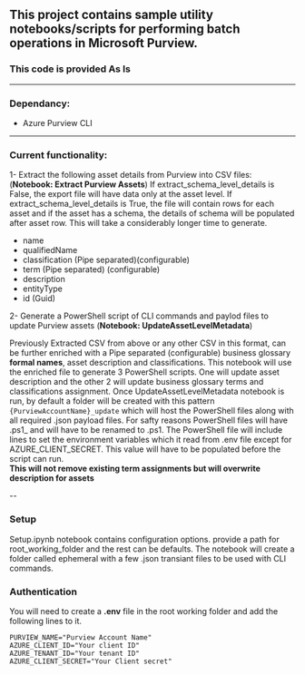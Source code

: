 ## This project contains sample utility notebooks/scripts for performing batch operations in Microsoft Purview. 
### This code is provided **As Is**
---
### **Dependancy:**
- Azure Purview CLI

---
### **Current functionality:**

1- Extract the following asset details from Purview into CSV files: (**Notebook: Extract Purview Assets**)
If extract_schema_level_details is False, the export file will have data only at the asset level. If extract_schema_level_details is True, the file will contain rows for each asset and if the asset has a schema, the details of schema will be populated after asset row. 
This will take a considerably longer time to generate.  

- name
- qualifiedName
- classification (Pipe separated)(configurable)
- term (Pipe separated) (configurable)
- description
- entityType
- id (Guid)

2- Generate a PowerShell script of CLI commands and paylod files to update Purview assets (**Notebook: UpdateAssetLevelMetadata**)

Previously Extracted CSV from above or any other CSV in this format, can be further enriched with a Pipe separated (configurable) business glossary **formal names**, asset description and classifications. This notebook will use the enriched file to generate 3 PowerShell scripts. One will update asset description and the other 2 will update business glossary terms and classifications assignment.
Once UpdateAssetLevelMetadata notebook is run, by default a folder will be created with this pattern ```{PurviewAccountName}_update``` which will host the PowerShell files along with all required .json payload files.
For safty reasons PowerShell files will have .ps1_ and will have to be renamed to .ps1.
The PowerShell file will include lines to set the environment variables which it read from .env file except for AZURE_CLIENT_SECRET. This value will have to be populated before the script can run.\
**This will not remove existing term assignments but will overwrite description for assets**

--

### **Setup**
Setup.ipynb notebook contains configuration options.
provide a path for root_working_folder and the rest can be defaults.
The notebook will create a folder called ephemeral with a few .json transiant files to be used with CLI commands.

### **Authentication**
You will need to create a **.env** file in the root working folder and add the following lines to it.
```
PURVIEW_NAME="Purview Account Name"
AZURE_CLIENT_ID="Your client ID"
AZURE_TENANT_ID="Your tenant ID"
AZURE_CLIENT_SECRET="Your Client secret" 
```